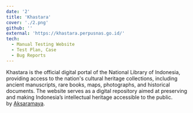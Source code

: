 ```yaml
---
date: '2'
title: 'Khastara'
cover: './2.png'
github: ''
external: 'https://khastara.perpusnas.go.id/'
tech:
  - Manual Testing Website
  - Test Plan, Case
  - Bug Reports
---
```


Khastara is the official digital portal of the National Library of Indonesia, providing access to the nation's cultural heritage collections, including ancient manuscripts, rare books, maps, photographs, and historical documents. The website serves as a digital repository aimed at preserving and making Indonesia’s intellectual heritage accessible to the public.
<br> by [Aksaramaya](https://aksaramaya.com/en/).
